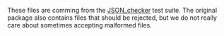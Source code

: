 These files are comming from the [JSON_checker](http://json.org/JSON_checker/)
test suite. The original package also contains files that should be rejected,
but we do not really care about sometimes accepting malformed files.
